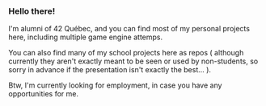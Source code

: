 ### Hello there!

I'm alumni of 42 Québec, and you can find most of my personal projects here, including multiple game engine attemps.

You can also find many of my school projects here as repos ( although currently they aren't exactly meant to be seen or used by non-students, so sorry in advance if the presentation isn't exactly the best... ).

Btw, I'm currently looking for employment, in case you have any opportunities for me.

<!--
Here are some ideas to get you started:

- 🔭 I’m currently working on ...
- 🌱 I’m currently learning ...
- 👯 I’m looking to collaborate on ...
- 🤔 I’m looking for help with ...
- 💬 Ask me about ...
- 📫 How to reach me: ...
- 😄 Pronouns: ...
- ⚡ Fun fact: ...
-->
